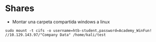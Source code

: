 # Shares



- Montar una carpeta compartida windows a linux

```shell
sudo mount -t cifs -o username=htb-student,password=Academy_WinFun! //10.129.143.97/"Company Data" /home/kali/test
```
